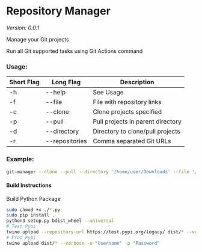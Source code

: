 # Repository Manager
*Version: 0.0.1*

Manage your Git projects

Run all Git supported tasks using Git Actions command

### Usage:
| Short Flag | Long Flag      | Description                       |
|------------|----------------|-----------------------------------|
| -h         | --help         | See Usage                         |
| -f         | --file         | File with repository links        |
| -c         | --clone        | Clone projects specified          |
| -p         | --pull         | Pull projects in parent directory |
| -d         | --directory    | Directory to clone/pull projects  |
| -r         | --repositories | Comma separated Git URLs          |

### Example:
```bash
git-manager --clone --pull --directory '/home/user/Downloads' --file '/home/user/Downloads/repositories.txt' --repositories 'https://github.com/Knucklessg1/media-downloader,https://github.com/Knucklessg1/genius-bot'
```


#### Build Instructions
Build Python Package

```bash
sudo chmod +x ./*.py
sudo pip install .
python3 setup.py bdist_wheel --universal
# Test Pypi
twine upload --repository-url https://test.pypi.org/legacy/ dist/* --verbose -u "Username" -p "Password"
# Prod Pypi
twine upload dist/* --verbose -u "Username" -p "Password"
```
